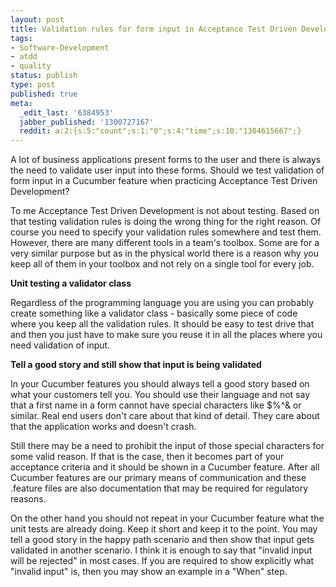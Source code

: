 ```yaml
---
layout: post
title: Validation rules for form input in Acceptance Test Driven Development
tags:
- Software-Development
- atdd
- quality
status: publish
type: post
published: true
meta:
  _edit_last: '6384953'
  jabber_published: '1300727167'
  reddit: a:2:{s:5:"count";s:1:"0";s:4:"time";s:10:"1304615667";}
---
```

A lot of business applications present forms to the user and there is always the need to validate user input into these forms. Should we test validation of form input in a Cucumber feature when practicing Acceptance Test Driven Development?

To me Acceptance Test Driven Development is not about testing. Based on that testing validation rules is doing the wrong thing for the right reason. Of course you need to specify your validation rules somewhere and test them. However, there are many different tools in a team's toolbox. Some are for a very similar purpose but as in the physical world there is a reason why you keep all of them in your toolbox and not rely on a single tool for every job.

<strong>Unit testing a validator class</strong>

Regardless of the programming language you are using you can probably create something like a validator class - basically some piece of code where you keep all the validation rules. It should be easy to test drive that and then you just have to make sure you reuse it in all the places where you need validation of input.

<strong>Tell a good story and still show that input is being validated</strong>

In your Cucumber features you should always tell a good story based on what your customers tell you. You should use their language and not say that a first name in a form cannot have special characters like $%^&amp; or similar. Real end users don't care about that kind of detail. They care about that the application works and doesn't crash.

Still there may be a need to prohibit the input of those special characters for some valid reason. If that is the case, then it becomes part of your acceptance criteria and it should be shown in a Cucumber feature. After all Cucumber features are our primary means of communication and these .feature files are also documentation that may be required for regulatory reasons.

On the other hand you should not repeat in your Cucumber feature what the unit tests are already doing. Keep it short and keep it to the point. You may tell a good story in the happy path scenario and then show that input gets validated in another scenario. I think it is enough to say that "invalid input will be rejected" in most cases. If you are required to show explicitly what "invalid input" is, then you may show an example in a "When" step.
